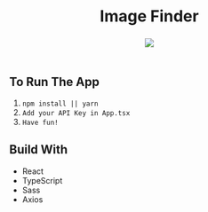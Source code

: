 <h1 align="center">Image Finder</h1>

<h3 align="center">
  <img src="https://i.imgur.com/RQG7QrQ.png"><br>
  <br>
</h3> 

## To Run The App
1. `npm install || yarn`
2. `Add your API Key in App.tsx`
3. `Have fun!`

## Build With
- React
- TypeScript
- Sass
- Axios
